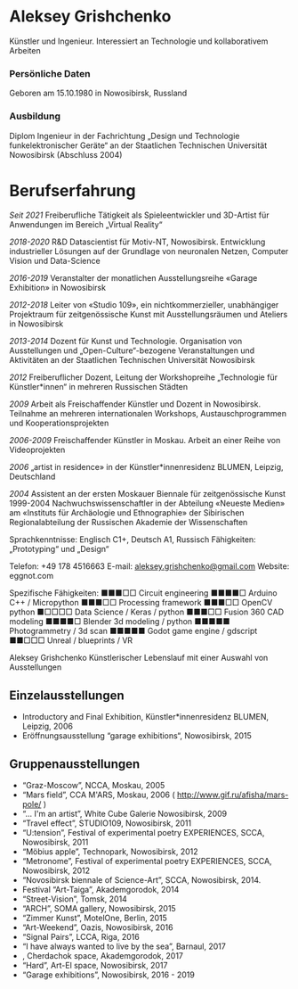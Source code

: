 # Aleksey Grishchenko

Künstler und Ingenieur. Interessiert an Technologie und kollaborativem Arbeiten

### Persönliche Daten
Geboren am 15.10.1980 in Nowosibirsk, Russland

### Ausbildung
Diplom Ingenieur in der Fachrichtung „Design und Technologie funkelektronischer Geräte“ an der Staatlichen Technischen Universität Nowosibirsk (Abschluss 2004)

# Berufserfahrung
*Seit 2021* Freiberufliche Tätigkeit als Spieleentwickler und 3D-Artist für Anwendungen im Bereich „Virtual Reality“

*2018-2020* R&D Datascientist für Motiv-NT, Nowosibirsk. Entwicklung industrieller Lösungen auf der Grundlage von neuronalen Netzen, Computer Vision und Data-Science

*2016-2019* Veranstalter der monatlichen Ausstellungsreihe «Garage Exhibition» in Nowosibirsk

*2012-2018* Leiter von «Studio 109», ein nichtkommerzieller, unabhängiger Projektraum für zeitgenössische Kunst mit Ausstellungsräumen und Ateliers in Nowosibirsk

*2013-2014* Dozent für Kunst und Technologie. Organisation von Ausstellungen und „Open-Culture“-bezogene Veranstaltungen und Aktivitäten an der Staatlichen Technischen Universität Nowosibirsk

*2012* Freiberuflicher Dozent, Leitung der Workshopreihe „Technologie für Künstler*innen“ in mehreren Russischen Städten

*2009* Arbeit als Freischaffender Künstler und Dozent in Nowosibirsk. Teilnahme an mehreren internationalen Workshops, Austauschprogrammen und Kooperationsprojekten

*2006-2009* Freischaffender Künstler in Moskau. Arbeit an einer Reihe von Videoprojekten

*2006* „artist in residence» in der Künstler*innenresidenz BLUMEN, Leipzig, Deutschland

*2004* Assistent an der ersten Moskauer Biennale für zeitgenössische Kunst
1999-2004 Nachwuchswissenschaftler in der Abteilung «Neueste Medien» am «Instituts für Archäologie und Ethnographie» der Sibirischen Regionalabteilung der Russischen Akademie der Wissenschaften

Sprachkenntnisse: Englisch C1+, Deutsch A1, Russisch
Fähigkeiten: „Prototyping“ und „Design“

Telefon: +49 178 4516663
E-mail: aleksey.grishchenko@gmail.com
Website: eggnot.com

Spezifische Fähigkeiten:
■■■□□ Circuit engineering
■■■■□ Arduino C++ / Micropython
■■■□□ Processing framework
■■■□□ OpenCV python
■□□□□ Data Science / Keras / python
■■■□□ Fusion 360 CAD modeling
■■■■□ Blender 3d modeling / python
■■■■■ Photogrammetry / 3d scan
■■■■■ Godot game engine / gdscript
■■□□□ Unreal / blueprints / VR

Aleksey Grishchenko
Künstlerischer Lebenslauf mit einer Auswahl von Ausstellungen

## Einzelausstellungen
* Introductory and Final Exhibition, Künstler*innenresidenz BLUMEN, Leipzig, 2006
* Eröffnungsausstellung “garage exhibitions“, Nowosibirsk, 2015

## Gruppenausstellungen
* “Graz-Moscow”, NCCA, Moskau, 2005
* “Mars field”, CCA M'ARS, Moskau, 2006 ( http://www.gif.ru/afisha/mars-pole/ )
* “... I'm an artist”, White Cube Galerie Nowosibirsk, 2009
* “Travel effect”, STUDIO109, Nowosibirsk, 2011
* “U:tension”, Festival of experimental poetry EXPERIENCES, SCCA, Nowosibirsk, 2011
* “Möbius apple”, Technopark, Nowosibirsk, 2012
* “Metronome”, Festival of experimental poetry EXPERIENCES, SCCA, Nowosibirsk, 2012
* “Novosibirsk biennale of Science-Art”, SCCA, Nowosibirsk, 2014.
* Festival “Art-Taiga”, Akademgorodok, 2014
* “Street-Vision”, Tomsk, 2014
* “ARCH”, SOMA gallery, Nowosibirsk, 2015
* “Zimmer Kunst”, MotelOne, Berlin, 2015
* “Art-Weekend”, Oazis, Nowosibirsk, 2016
* “Signal Pairs”, LCCA, Riga, 2016
* “I have always wanted to live by the sea”, Barnaul, 2017
* , Cherdachok space, Akademgorodok, 2017
* “Hard”, Art-El space, Nowosibirsk, 2017
* “Garage exhibitions”, Nowosibirsk, 2016 - 2019